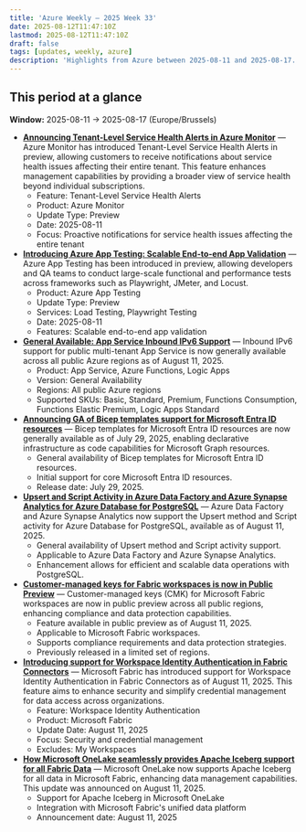 ```yaml
---
title: 'Azure Weekly – 2025 Week 33'
date: 2025-08-12T11:47:10Z
lastmod: 2025-08-12T11:47:10Z
draft: false
tags: [updates, weekly, azure]
description: 'Highlights from Azure between 2025-08-11 and 2025-08-17.'
---
```

## This period at a glance

**Window:** 2025-08-11 → 2025-08-17 (Europe/Brussels)

- **[Announcing Tenant-Level Service Health Alerts in Azure Monitor](<https://azure.microsoft.com/updates?id=499776>)** — Azure Monitor has introduced Tenant-Level Service Health Alerts in preview, allowing customers to receive notifications about service health issues affecting their entire tenant. This feature enhances management capabilities by providing a broader view of service health beyond individual subscriptions.
  - Feature: Tenant-Level Service Health Alerts
  - Product: Azure Monitor
  - Update Type: Preview
  - Date: 2025-08-11
  - Focus: Proactive notifications for service health issues affecting the entire tenant
- **[Introducing Azure App Testing: Scalable End-to-end App Validation](<https://azure.microsoft.com/updates?id=500203>)** — Azure App Testing has been introduced in preview, allowing developers and QA teams to conduct large-scale functional and performance tests across frameworks such as Playwright, JMeter, and Locust.
  - Product: Azure App Testing
  - Update Type: Preview
  - Services: Load Testing, Playwright Testing
  - Date: 2025-08-11
  - Features: Scalable end-to-end app validation
- **[General Available: App Service Inbound IPv6 Support](<https://azure.microsoft.com/updates?id=499998>)** — Inbound IPv6 support for public multi-tenant App Service is now generally available across all public Azure regions as of August 11, 2025.
  - Product: App Service, Azure Functions, Logic Apps
  - Version: General Availability
  - Regions: All public Azure regions
  - Supported SKUs: Basic, Standard, Premium, Functions Consumption, Functions Elastic Premium, Logic Apps Standard
- **[Announcing GA of Bicep templates support for Microsoft Entra ID resources](https://devblogs.microsoft.com/identity/bicep-templates-for-microsoft-entra-id-resources-is-ga/)** — Bicep templates for Microsoft Entra ID resources are now generally available as of July 29, 2025, enabling declarative infrastructure as code capabilities for Microsoft Graph resources.
  - General availability of Bicep templates for Microsoft Entra ID resources.
  - Initial support for core Microsoft Entra ID resources.
  - Release date: July 29, 2025.
- **[Upsert and Script Activity in Azure Data Factory and Azure Synapse Analytics for Azure Database for PostgreSQL](<https://azure.microsoft.com/updates?id=499748>)** — Azure Data Factory and Azure Synapse Analytics now support the Upsert method and Script activity for Azure Database for PostgreSQL, available as of August 11, 2025.
  - General availability of Upsert method and Script activity support.
  - Applicable to Azure Data Factory and Azure Synapse Analytics.
  - Enhancement allows for efficient and scalable data operations with PostgreSQL.
- **[Customer-managed keys for Fabric workspaces is now in Public Preview](https://blog.fabric.microsoft.com/en-US/blog/customer-managed-keys-for-fabric-workspaces-available-in-all-public-regions-now-preview/)** — Customer-managed keys (CMK) for Microsoft Fabric workspaces are now in public preview across all public regions, enhancing compliance and data protection capabilities.
  - Feature available in public preview as of August 11, 2025.
  - Applicable to Microsoft Fabric workspaces.
  - Supports compliance requirements and data protection strategies.
  - Previously released in a limited set of regions.
- **[Introducing support for Workspace Identity Authentication in Fabric Connectors](https://blog.fabric.microsoft.com/en-US/blog/announcing-support-for-workspace-identity-authentication-in-new-fabric-connectors-and-for-dataflow-gen2/)** — Microsoft Fabric has introduced support for Workspace Identity Authentication in Fabric Connectors as of August 11, 2025. This feature aims to enhance security and simplify credential management for data access across organizations.
  - Feature: Workspace Identity Authentication
  - Product: Microsoft Fabric
  - Update Date: August 11, 2025
  - Focus: Security and credential management
  - Excludes: My Workspaces
- **[How Microsoft OneLake seamlessly provides Apache Iceberg support for all Fabric Data](https://blog.fabric.microsoft.com/en-US/blog/how-to-access-your-microsoft-fabric-tables-in-apache-iceberg-format/)** — Microsoft OneLake now supports Apache Iceberg for all data in Microsoft Fabric, enhancing data management capabilities. This update was announced on August 11, 2025.
  - Support for Apache Iceberg in Microsoft OneLake
  - Integration with Microsoft Fabric's unified data platform
  - Announcement date: August 11, 2025

